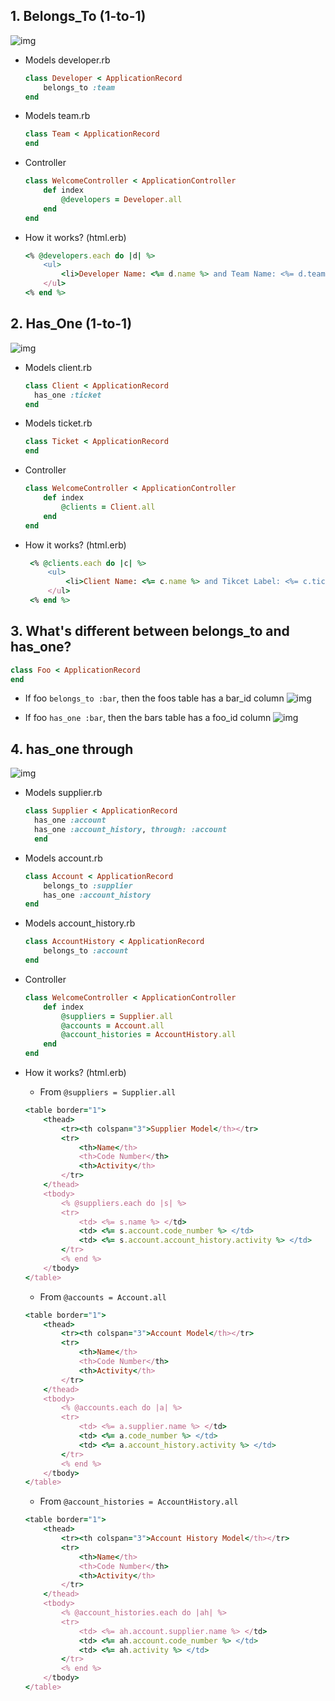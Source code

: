 ## 1. Belongs_To (1-to-1)
  
  ![img](https://i.ibb.co/0j3sdm4/d1.png)
  
* Models developer.rb
  ```ruby
  class Developer < ApplicationRecord
      belongs_to :team
  end
  ```

* Models team.rb
  ```ruby
  class Team < ApplicationRecord
  end
  ```

* Controller
  ```ruby
  class WelcomeController < ApplicationController
      def index
          @developers = Developer.all
      end
  end
  ```

* How it works? (html.erb)
  ```ruby
  <% @developers.each do |d| %>
      <ul>
          <li>Developer Name: <%= d.name %> and Team Name: <%= d.team.team_name %> </li>
      </ul>
  <% end %>
  ```


## 2. Has_One (1-to-1)

![img](https://i.ibb.co/5x5njTB/d2.png)

* Models client.rb
  ```ruby
  class Client < ApplicationRecord
    has_one :ticket
  end
  ```

* Models ticket.rb
  ```ruby
  class Ticket < ApplicationRecord
  end
  ```

* Controller
  ```ruby
  class WelcomeController < ApplicationController
      def index
          @clients = Client.all
      end
  end
  ```

* How it works? (html.erb)
   ```ruby
    <% @clients.each do |c| %>
        <ul>
            <li>Client Name: <%= c.name %> and Tikcet Label: <%= c.ticket.ticket_label %> </li>
        </ul>
    <% end %>
    ```
  
## 3. What's different between belongs_to and has_one?
    
  ```ruby
  class Foo < ApplicationRecord
  end
  ```
  
  * If foo `belongs_to :bar`, then the foos table has a bar_id column
  ![img](https://i.ibb.co/RS84Ky1/foo-belongs-to-bar.png)
  
  
  * If foo `has_one :bar`, then the bars table has a foo_id column
  ![img](https://i.ibb.co/kSpBq3S/foo-has-one-bar.png)

## 4. has_one through
  
  ![img](https://i.ibb.co/z56TZkq/has-one-through.png)
  
  * Models supplier.rb
    ```ruby
    class Supplier < ApplicationRecord
      has_one :account
      has_one :account_history, through: :account
      end
    ```
    
  * Models account.rb
    ```ruby
    class Account < ApplicationRecord
        belongs_to :supplier
        has_one :account_history
    end
    ```
    
  * Models account_history.rb
    ```ruby
    class AccountHistory < ApplicationRecord
        belongs_to :account
    end
    ```
    
  * Controller
    ```ruby
    class WelcomeController < ApplicationController
        def index
            @suppliers = Supplier.all
            @accounts = Account.all
            @account_histories = AccountHistory.all
        end
    end
    ```
    
  * How it works? (html.erb)
    - From `@suppliers = Supplier.all`
    ```ruby
    <table border="1">
        <thead>
            <tr><th colspan="3">Supplier Model</th></tr>
            <tr>
                <th>Name</th>
                <th>Code Number</th>
                <th>Activity</th>
            </tr>
        </thead>
        <tbody>
            <% @suppliers.each do |s| %>
            <tr>
                <td> <%= s.name %> </td>
                <td> <%= s.account.code_number %> </td>
                <td> <%= s.account.account_history.activity %> </td>
            </tr>
            <% end %>
        </tbody>
    </table>
    ```
    
    - From `@accounts = Account.all`
    ```ruby
    <table border="1">
        <thead>
            <tr><th colspan="3">Account Model</th></tr>
            <tr>
                <th>Name</th>
                <th>Code Number</th>
                <th>Activity</th>
            </tr>
        </thead>
        <tbody>
            <% @accounts.each do |a| %>
            <tr>
                <td> <%= a.supplier.name %> </td>
                <td> <%= a.code_number %> </td>
                <td> <%= a.account_history.activity %> </td>            
            </tr>
            <% end %>
        </tbody>
    </table>
    ```
    
    - From `@account_histories = AccountHistory.all`
    ```ruby
    <table border="1">
        <thead>
            <tr><th colspan="3">Account History Model</th></tr>
            <tr>
                <th>Name</th>
                <th>Code Number</th>
                <th>Activity</th>
            </tr>
        </thead>
        <tbody>
            <% @account_histories.each do |ah| %>
            <tr>
                <td> <%= ah.account.supplier.name %> </td>
                <td> <%= ah.account.code_number %> </td>
                <td> <%= ah.activity %> </td>            
            </tr>
            <% end %>
        </tbody>
    </table>
    ```
    
  
  


